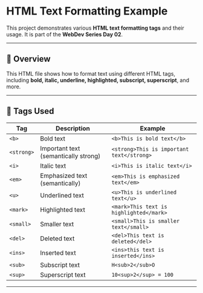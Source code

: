 
# HTML Text Formatting Example

This project demonstrates various **HTML text formatting tags** and their usage. It is part of the **WebDev Series Day 02**.

---

## 📖 Overview
This HTML file shows how to format text using different HTML tags, including **bold, italic, underline, highlighted, subscript, superscript**, and more.

---

## 📝 Tags Used

| Tag | Description | Example |
|-----|-------------|---------|
| `<b>` | Bold text | `<b>This is bold text</b>` |
| `<strong>` | Important text (semantically strong) | `<strong>This is important text</strong>` |
| `<i>` | Italic text | `<i>This is italic text</i>` |
| `<em>` | Emphasized text (semantically) | `<em>This is emphasized text</em>` |
| `<u>` | Underlined text | `<u>This is underlined text</u>` |
| `<mark>` | Highlighted text | `<mark>This text is highlighted</mark>` |
| `<small>` | Smaller text | `<small>This is smaller text</small>` |
| `<del>` | Deleted text | `<del>This text is deleted</del>` |
| `<ins>` | Inserted text | `<ins>this text is inserted</ins>` |
| `<sub>` | Subscript text | `H<sub>2</sub>O` |
| `<sup>` | Superscript text | `10<sup>2</sup> = 100` |

---
